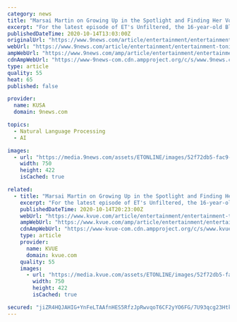 ```yaml
---
category: news
title: "Marsai Martin on Growing Up in the Spotlight and Finding Her Voice (Exclusive)"
excerpt: "For the latest episode of ET's Unfiltered, the 16-year-old Black-ish star dished on her favorite makeup looks while speaking candidly about growing up in the spotlight, and finding her voice. “I’m blessed to actually have the platform that I have,"
publishedDateTime: 2020-10-14T13:03:00Z
originalUrl: "https://www.9news.com/article/entertainment/entertainment-tonight/marsai-martin-on-growing-up-in-the-spotlight-and-finding-her-voice-exclusive/603-2211bf1f-01e9-4ab4-a870-4fa8f7538ab3"
webUrl: "https://www.9news.com/article/entertainment/entertainment-tonight/marsai-martin-on-growing-up-in-the-spotlight-and-finding-her-voice-exclusive/603-2211bf1f-01e9-4ab4-a870-4fa8f7538ab3"
ampWebUrl: "https://www.9news.com/amp/article/entertainment/entertainment-tonight/marsai-martin-on-growing-up-in-the-spotlight-and-finding-her-voice-exclusive/603-2211bf1f-01e9-4ab4-a870-4fa8f7538ab3"
cdnAmpWebUrl: "https://www-9news-com.cdn.ampproject.org/c/s/www.9news.com/amp/article/entertainment/entertainment-tonight/marsai-martin-on-growing-up-in-the-spotlight-and-finding-her-voice-exclusive/603-2211bf1f-01e9-4ab4-a870-4fa8f7538ab3"
type: article
quality: 55
heat: 65
published: false

provider:
  name: KUSA
  domain: 9news.com

topics:
  - Natural Language Processing
  - AI

images:
  - url: "https://media.9news.com/assets/ETONLINE/images/52f72db5-fac9-4ae9-bad5-3225f9745c80/52f72db5-fac9-4ae9-bad5-3225f9745c80_750x422.jpg"
    width: 750
    height: 422
    isCached: true

related:
  - title: "Marsai Martin on Growing Up in the Spotlight and Finding Her Voice (Exclusive)"
    excerpt: "For the latest episode of ET's Unfiltered, the 16-year-old Black-ish star dished on her favorite makeup looks while speaking candidly about growing up in the spotlight, and finding her voice. “I’m blessed to actually have the platform that I have,"
    publishedDateTime: 2020-10-14T20:23:00Z
    webUrl: "https://www.kvue.com/article/entertainment/entertainment-tonight/marsai-martin-on-growing-up-in-the-spotlight-and-finding-her-voice-exclusive/603-2211bf1f-01e9-4ab4-a870-4fa8f7538ab3"
    ampWebUrl: "https://www.kvue.com/amp/article/entertainment/entertainment-tonight/marsai-martin-on-growing-up-in-the-spotlight-and-finding-her-voice-exclusive/603-2211bf1f-01e9-4ab4-a870-4fa8f7538ab3"
    cdnAmpWebUrl: "https://www-kvue-com.cdn.ampproject.org/c/s/www.kvue.com/amp/article/entertainment/entertainment-tonight/marsai-martin-on-growing-up-in-the-spotlight-and-finding-her-voice-exclusive/603-2211bf1f-01e9-4ab4-a870-4fa8f7538ab3"
    type: article
    provider:
      name: KVUE
      domain: kvue.com
    quality: 55
    images:
      - url: "https://media.kvue.com/assets/ETONLINE/images/52f72db5-fac9-4ae9-bad5-3225f9745c80/52f72db5-fac9-4ae9-bad5-3225f9745c80_750x422.jpg"
        width: 750
        height: 422
        isCached: true

secured: "jiZR4HQJAHIG+YnFeLTAAfnHES5RfzJpRwvqoT6CF2yYO6FG/7U93qcg23Htk8pGkzHQIPw3yKYgqtVvCfJ3nLFK55cs8g2l0HyL9Se8wwGBPVOLWqiZxOYtjpwJzouQeEPWy1MkFCseKWLl4N/Kh6UhoICedeobU5n8cVAv7HO/M6T3fJr1hVUJhafJSw0ja1fYoVyKYZcFISg8Mx9SJMhvVC1XiYzNDswp3V/BBd5tRT7igBhQfhqkXkQox+7UXuOueQNvodWzjuI0gUIJn5uuZfdMUvL9JZCrYDdFeNyzAjB+CIv5y1dKVrVtJMyR98OxlLZC0tjSit7JiSVHlG+2H1q5qqS0eAgzOsMOP/M=;qe9502MsbJC6L6OQMMymHg=="
---
```


